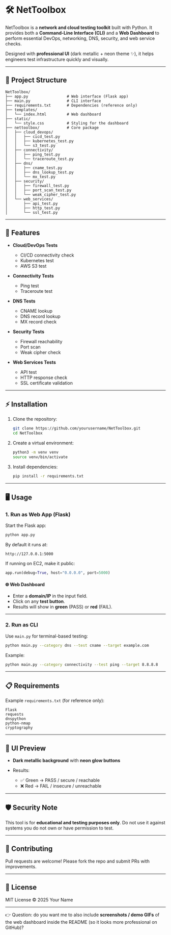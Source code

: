 # 🛠️ NetToolbox

NetToolbox is a **network and cloud testing toolkit** built with Python.
It provides both a **Command-Line Interface (CLI)** and a **Web Dashboard** to perform essential DevOps, networking, DNS, security, and web service checks.

Designed with **professional UI** (dark metallic + neon theme ✨), it helps engineers test infrastructure quickly and visually.

---

## 📂 Project Structure

```
NetToolbox/
├── app.py                 # Web interface (Flask app)
├── main.py                # CLI interface
├── requirements.txt       # Dependencies (reference only)
├── templates/
│   └── index.html         # Web dashboard
├── static/
│   └── style.css          # Styling for the dashboard
├── nettoolbox/            # Core package
│   ├── cloud_devops/
│   │   ├── cicd_test.py
│   │   ├── kubernetes_test.py
│   │   └── s3_test.py
│   ├── connectivity/
│   │   ├── ping_test.py
│   │   └── traceroute_test.py
│   ├── dns/
│   │   ├── cname_test.py
│   │   ├── dns_lookup_test.py
│   │   └── mx_test.py
│   ├── security/
│   │   ├── firewall_test.py
│   │   ├── port_scan_test.py
│   │   └── weak_cipher_test.py
│   └── web_services/
│       ├── api_test.py
│       ├── http_test.py
│       └── ssl_test.py
```

---

## 🚀 Features

* **Cloud/DevOps Tests**

  * CI/CD connectivity check
  * Kubernetes test
  * AWS S3 test

* **Connectivity Tests**

  * Ping test
  * Traceroute test

* **DNS Tests**

  * CNAME lookup
  * DNS record lookup
  * MX record check

* **Security Tests**

  * Firewall reachability
  * Port scan
  * Weak cipher check

* **Web Services Tests**

  * API test
  * HTTP response check
  * SSL certificate validation

---

## ⚡ Installation

1. Clone the repository:

   ```bash
   git clone https://github.com/yourusername/NetToolbox.git
   cd NetToolbox
   ```

2. Create a virtual environment:

   ```bash
   python3 -m venv venv
   source venv/bin/activate
   ```

3. Install dependencies:

   ```bash
   pip install -r requirements.txt
   ```

---

## 🖥️ Usage

### 1. Run as Web App (Flask)

Start the Flask app:

```bash
python app.py
```

By default it runs at:

```
http://127.0.0.1:5000
```

If running on EC2, make it public:

```python
app.run(debug=True, host="0.0.0.0", port=5000)
```

#### 🌐 Web Dashboard

* Enter a **domain/IP** in the input field.
* Click on any **test button**.
* Results will show in **green** (PASS) or **red** (FAIL).

---

### 2. Run as CLI

Use `main.py` for terminal-based testing:

```bash
python main.py --category dns --test cname --target example.com
```

Example:

```bash
python main.py --category connectivity --test ping --target 8.8.8.8
```

---

## 📋 Requirements

Example `requirements.txt` (for reference only):

```
Flask
requests
dnspython
python-nmap
cryptography
```

---

## 🎨 UI Preview

* **Dark metallic background** with **neon glow buttons**
* Results:

  * ✅ Green → PASS / secure / reachable
  * ❌ Red → FAIL / insecure / unreachable

---

## 🛡️ Security Note

This tool is for **educational and testing purposes only**.
Do not use it against systems you do not own or have permission to test.

---

## 🤝 Contributing

Pull requests are welcome! Please fork the repo and submit PRs with improvements.

---

## 📜 License

MIT License © 2025 Your Name

---

👉 Question: do you want me to also include **screenshots / demo GIFs** of the web dashboard inside the README (so it looks more professional on GitHub)?
